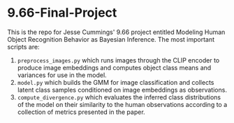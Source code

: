 # 9.66-Final-Project

This is the repo for Jesse Cummings' 9.66 project entitled Modeling Human Object Recognition Behavior as Bayesian Inference. The most important scripts are:

1. `preprocess_images.py` which runs images through the CLIP encoder to produce image embeddings and computes object class means and variances for use in the model.
2. `model.py` which builds the GMM for image classification and collects latent class samples conditioned on image embeddings as observations.
3. `compute_divergence.py` which evaluates the inferred class distributions of the model on their similarity to the human observations according to a collection of metrics presented in the paper.
